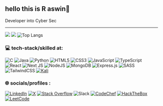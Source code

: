 ## hello this is R aswin👋

Developer into Cyber Sec

---

[![](https://github-readme-stats.vercel.app/api?username=Aswinr24&show_icons=true&rank_icon=github&theme=dark#gh-dark-mode-only)](https://github.com/Aswinr24/github-readme-stats#gh-dark-mode-only)
[![](https://github-readme-stats.vercel.app/api?username=Aswinr24zra&show_icons=true&rank_icon=github&theme=default#gh-light-mode-only)](https://github.com/anuraghazra/github-readme-stats#gh-light-mode-only)
![   Top Langs](https://github-readme-stats.vercel.app/api/top-langs/?username=Aswinr24&layout=donut&theme=dark#gh-dark-mode-only)


### 💻 tech-stack/skilled at:
![C](https://img.shields.io/badge/c-%2300599C.svg?style=for-the-badge&logo=c&logoColor=white)
![Java](https://img.shields.io/badge/java-%23ED8B00.svg?style=for-the-badge&logo=openjdk&logoColor=white)
![Python](https://img.shields.io/badge/python-3670A0?style=for-the-badge&logo=python&logoColor=ffdd54)
![HTML5](https://img.shields.io/badge/html5-%23E34F26.svg?style=for-the-badge&logo=html5&logoColor=white)
![CSS3](https://img.shields.io/badge/css3-%231572B6.svg?style=for-the-badge&logo=css3&logoColor=white)
![JavaScript](https://img.shields.io/badge/javascript-%23323330.svg?style=for-the-badge&logo=javascript&logoColor=%23F7DF1E)
![TypeScript](https://img.shields.io/badge/typescript-%23007ACC.svg?style=for-the-badge&logo=typescript&logoColor=white)
![React](https://img.shields.io/badge/react-%2320232a.svg?style=for-the-badge&logo=react&logoColor=%2361DAFB)
![Next JS](https://img.shields.io/badge/Next-black?style=for-the-badge&logo=next.js&logoColor=white)
![NodeJS](https://img.shields.io/badge/node.js-6DA55F?style=for-the-badge&logo=node.js&logoColor=white)
![MongoDB](https://img.shields.io/badge/MongoDB-%234ea94b.svg?style=for-the-badge&logo=mongodb&logoColor=white)
![Express.js](https://img.shields.io/badge/express.js-%23404d59.svg?style=for-the-badge&logo=express&logoColor=%2361DAFB)
![SASS](https://img.shields.io/badge/SASS-hotpink.svg?style=for-the-badge&logo=SASS&logoColor=white)
![TailwindCSS](https://img.shields.io/badge/tailwindcss-%2338B2AC.svg?style=for-the-badge&logo=tailwind-css&logoColor=white)
[![Kali](https://img.shields.io/badge/Kali-268BEE?style=for-the-badge&logo=kalilinux&logoColor=black)](https://img.shields.io/badge/-Kali%20Linux-%23557C94?style=for-the-badge&logo=kalilinux&logoColor=black)

### 🌐 socials/profiles :
[![LinkedIn](https://img.shields.io/badge/linkedin-%230077B5.svg?style=for-the-badge&logo=linkedin&logoColor=white/)](https://www.linkedin.com/in/r-aswin242004/)
[![X](https://img.shields.io/badge/X-000000?style=for-the-badge&logo=x&logoColor=white)](https://x.com/ashwinr187)
[![Stack Overflow](https://img.shields.io/badge/-Stackoverflow-FE7A16?style=for-the-badge&logo=stack-overflow&logoColor=white)](https://stackoverflow.com/users/23225294/aswinr24)
![Slack](https://img.shields.io/badge/Slack-4A154B?style=for-the-badge&logo=slack&logoColor=white)
[![CodeChef](https://img.shields.io/badge/CodeChef-%23964B00.svg?style=for-the-badge&logo=CodeChef&logoColor=white)](https://www.codechef.com/users/aswinr24200{[4)
[![HackTheBox](https://img.shields.io/badge/HackTheBox-111927?style=for-the-badge&logo=Hack%20The%20Box&logoColor=9FEF00)](https://ctf.hackthebox.com/user/profile/316349)
[![LeetCode](https://img.shields.io/badge/LeetCode-000000?style=for-the-badge&logo=LeetCode&logoColor=#d16c06)](https://leetcode.com/Aswinr24/)
